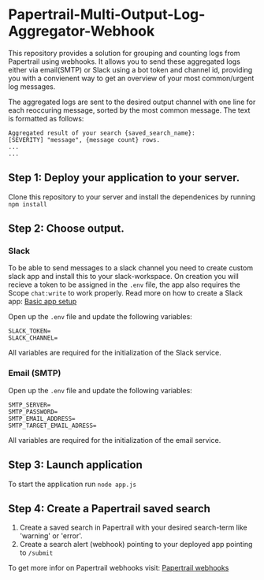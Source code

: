 # Papertrail-Multi-Output-Log-Aggregator-Webhook

This repository provides a solution for grouping and counting logs from Papertrail using webhooks.
It allows you to send these aggregated logs either via email(SMTP) or Slack using a bot token and channel id, providing you with a convienent way to get an overview of your most common/urgent log messages.  
  
The aggregated logs are sent to the desired output channel with one line for each reoccuring message, sorted by the most common message.
The text is formatted as follows:
```
Aggregated result of your search {saved_search_name}:
[SEVERITY] "message", {message count} rows. 
...
...
```

## Step 1: Deploy your application to your server.
Clone this repository to your server and install the dependenices by running
`npm install`

## Step 2: Choose output.
### Slack
To be able to send messages to a slack channel you need to create custom 
slack app and install this to your slack-workspace. 
On creation you will recieve a token to be assigned in the `.env` file,
the app also requires the Scope `chat:write` to work properly.
Read more on how to create a Slack app: [Basic app setup](https://api.slack.com/authentication/basics)


Open up the `.env` file and update the following variables:
```
SLACK_TOKEN=
SLACK_CHANNEL=
```
All variables are required for the initialization of the Slack service.



### Email (SMTP)
Open up the `.env` file and update the following variables:
```
SMTP_SERVER=
SMTP_PASSWORD=
SMTP_EMAIL_ADDRESS=
SMTP_TARGET_EMAIL_ADRESS=
```
All variables are required for the initialization of the email service.

## Step 3: Launch application
To start the application run
`node app.js`

## Step 4: Create a Papertrail saved search

1. Create a saved search in Papertrail with your desired search-term like 'warning' or 'error'.
2. Create a search alert (webhook) pointing to your deployed app pointing to `/submit`

To get more infor on Papertrail webhooks visit: [Papertrail webhooks](http://help.papertrailapp.com/kb/how-it-works/web-hooks)
